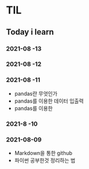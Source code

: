# TIL
## Today i learn
### 2021-08 -13
### 2021-08 -12
### 2021-08 -11
- pandas란 무엇인가
- pandas를 이용한 데이터 입출력
- pandas를 이용한 
### 2021-8 -10

### 2021-08-09
- Markdown을 통한 github 
- 파이썬 공부한것 정리하는 법
